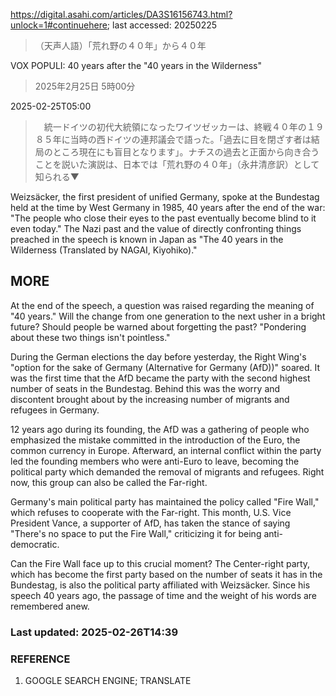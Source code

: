 https://digital.asahi.com/articles/DA3S16156743.html?unlock=1#continuehere; last accessed: 20250225

>（天声人語）「荒れ野の４０年」から４０年

VOX POPULI: 40 years after the "40 years in the Wilderness"

> 2025年2月25日 5時00分

2025-02-25T05:00

> 　統一ドイツの初代大統領になったワイツゼッカーは、終戦４０年の１９８５年に当時の西ドイツの連邦議会で語った。「過去に目を閉ざす者は結局のところ現在にも盲目となります」。ナチスの過去と正面から向き合うことを説いた演説は、日本では「荒れ野の４０年」（永井清彦訳）として知られる▼

Weizsäcker, the first president of unified Germany, spoke at the Bundestag held at the time by West Germany in 1985, 40 years after the end of the war: "The people who close their eyes to the past eventually become blind to it even today." The Nazi past and the value of directly confronting things preached in the speech is known in Japan as "The 40 years in the Wilderness (Translated by NAGAI, Kiyohiko)."

## MORE

At the end of the speech, a question was raised regarding the meaning of "40 years." Will the change from one generation to the next usher in a bright future? Should people be warned about forgetting the past? "Pondering about these two things isn't pointless." 

During the German elections the day before yesterday, the Right Wing's "option for the sake of Germany (Alternative for Germany (AfD))" soared. It was the first time that the AfD became the party with the second highest number of seats in the Bundestag. Behind this was the worry and discontent brought about by the increasing number of migrants and refugees in Germany.

12 years ago during its founding, the AfD was a gathering of people who emphasized the mistake committed in the introduction of the Euro, the common currency in Europe. Afterward, an internal conflict within the party led the founding members who were anti-Euro to leave, becoming the political party which demanded the removal of migrants and refugees. Right now, this group can also be called the Far-right.

Germany's main political party has maintained the policy called "Fire Wall," which refuses to cooperate with the Far-right. This month, U.S. Vice President Vance, a supporter of AfD, has taken the stance of saying "There's no space to put the Fire Wall," criticizing it for being anti-democratic.

Can the Fire Wall face up to this crucial moment? The Center-right party, which has become the first party based on the number of seats it has in the Bundestag, is also the political party affiliated with Weizsäcker. Since his speech 40 years ago, the passage of time and the weight of his words are remembered anew.

### Last updated: 2025-02-26T14:39

### REFERENCE

1) GOOGLE SEARCH ENGINE; TRANSLATE